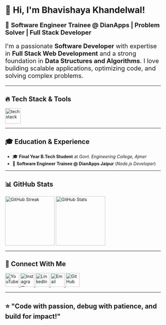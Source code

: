 <h1 align="left">
  👋 Hi, I'm Bhavishaya Khandelwal!
</h1>

<p align="left" style="font-size: 20px;">
  🚀 <strong>Software Engineer Trainee @ DianApps | Problem Solver | Full Stack Developer</strong>  
</p>

<p align="left" style="font-size: 20px;">
  I'm a passionate <b>Software Developer</b> with expertise in <b>Full Stack Web Development</b> and a strong foundation in <b>Data Structures and Algorithms</b>.  
  I love building scalable applications, optimizing code, and solving complex problems.
</p>

---

## 🔥 Tech Stack & Tools  
<div align="left">
  <img src="https://skillicons.dev/icons?i=js,html,css,react,tailwind,bootstrap,nodejs,express,mongodb,git,github" height="50" alt="tech stack" />
</div>

---

## 🎓 Education & Experience  
- 🎓 **Final Year B.Tech Student** at *Govt. Engineering College, Ajmer*  
- 💼 **Software Engineer Trainee @ DianApps Jaipur** (*Node.js Developer*)  

---

## 📊 GitHub Stats  
<div align="left">
  <img src="https://github-readme-streak-stats.herokuapp.com/?user=bhavishaya&theme=radical" height="160" alt="GitHub Streak" />
  <img src="https://github-readme-stats.vercel.app/api?username=bhavishaya&show_icons=true&theme=radical" height="160" alt="GitHub Stats" />
</div>

---

## 🌟 Connect With Me  
<div align="left">

  <a href="https://www.youtube.com/channel/UCF5SbcxpUXdGjWxMbrVafBQ" target="_blank">
    <img src="https://img.shields.io/badge/Youtube-%23FF0000.svg?style=for-the-badge&logo=youtube&logoColor=white" height="45" alt="YouTube" />
  </a>
  
  <a href="https://www.instagram.com/bhavishaya_khandelwal/" target="_blank">
    <img src="https://img.shields.io/badge/Instagram-%23E4405F.svg?style=for-the-badge&logo=instagram&logoColor=white" height="45" alt="Instagram" />
  </a>
  
  <a href="https://www.linkedin.com/in/bhavishaya-khandelwal/" target="_blank">
    <img src="https://img.shields.io/badge/LinkedIn-%230077B5.svg?style=for-the-badge&logo=linkedin&logoColor=white" height="45" alt="LinkedIn" />
  </a>
  
  <a href="mailto:bhavishaya.khandelwal@example.com">
    <img src="https://img.shields.io/badge/Email-%23D44638.svg?style=for-the-badge&logo=gmail&logoColor=white" height="45" alt="Email" />
  </a>
  
  <a href="https://github.com/bhavishaya" target="_blank">
    <img src="https://img.shields.io/badge/GitHub-%23181717.svg?style=for-the-badge&logo=github&logoColor=white" height="45" alt="GitHub" />
  </a>
  
</div>

---

## ⭐ "Code with passion, debug with patience, and build for impact!"  
